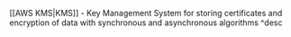 [[AWS KMS|KMS]] - Key Management System for storing certificates and encryption of data with synchronous and asynchronous algorithms ^desc